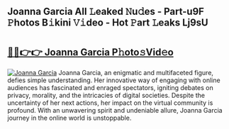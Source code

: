 ## Joanna Garcia All 𝙻eaked 𝙽u𝚍es - Part-u9F 𝙿hotos B𝚒kini 𝚅𝚒deo - Hot 𝙿art 𝙻eaks Lj9sU

# <h2><a href="http://ld65ya.urlbe.top/?page=Joanna+Garcia">🔗🔗👉👉 Joanna Garcia P𝚑oto𝚜Vid𝚎o</a></h2>

[![Joanna Garcia](https://i.imgur.com/eBuTRDB.gif)](http://ld65ya.urlbe.top/?page=Joanna+Garcia)
Joanna Garcia, an enigmatic and multifaceted figure, defies simple understanding. Her innovative way of engaging with online audiences has fascinated and enraged spectators, igniting debates on privacy, morality, and the intricacies of digital societies. Despite the uncertainty of her next actions, her impact on the virtual community is profound. With an unwavering spirit and undeniable allure, Joanna Garcia journey in the online world is unstoppable.
